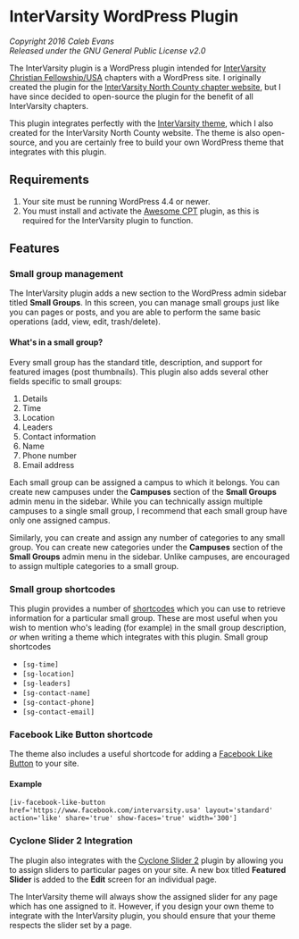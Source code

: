 # InterVarsity WordPress Plugin

*Copyright 2016 Caleb Evans*  
*Released under the GNU General Public License v2.0*

The InterVarsity plugin is a WordPress plugin intended for [InterVarsity Christian Fellowship/USA](http://intervarsity.org/) chapters with a WordPress site. I originally created the plugin for the [InterVarsity North County chapter website](http://ivnorthcounty.org/), but I have since decided to open-source the plugin for the benefit of all InterVarsity chapters.

This plugin integrates perfectly with the [InterVarsity theme](https://github.com/caleb531/intervarsity-theme), which I also created for the InterVarsity North County website. The theme is also open-source, and you are certainly free to build your own WordPress theme that integrates with this plugin.

## Requirements

1. Your site must be running WordPress 4.4 or newer.
2. You must install and activate the [Awesome CPT](https://github.com/caleb531/awesome-cpt) plugin, as this is required for the InterVarsity plugin to function.

## Features

### Small group management

The InterVarsity plugin adds a new section to the WordPress admin sidebar titled **Small Groups**. In this screen, you can manage small groups just like you can pages or posts, and you are able to perform the same basic operations (add, view, edit, trash/delete).

#### What's in a small group?

Every small group has the standard title, description, and support for featured images (post thumbnails). This plugin also adds several other fields specific to small groups:

1. Details
  1. Time
  2. Location
  3. Leaders
2. Contact information
  1. Name
  2. Phone number
  3. Email address

Each small group can be assigned a campus to which it belongs. You can create new campuses under the **Campuses** section of the **Small Groups** admin menu in the sidebar. While you can technically assign multiple campuses to a single small group, I recommend that each small group have only one assigned campus.

Similarly, you can create and assign any number of categories to any small group. You can create new categories under the **Campuses** section of the **Small Groups** admin menu in the sidebar. Unlike campuses, are encouraged to assign multiple categories to a small group.

### Small group shortcodes

This plugin provides a number of [shortcodes](https://codex.wordpress.org/Shortcode) which you can use to retrieve information for a particular small group. These are most useful when you wish to mention who's leading (for example) in the small group description, *or* when writing a theme which integrates with this plugin. Small group shortcodes

- `[sg-time]`
- `[sg-location]`
- `[sg-leaders]`
- `[sg-contact-name]`
- `[sg-contact-phone]`
- `[sg-contact-email]`

### Facebook Like Button shortcode

The theme also includes a useful shortcode for adding a [Facebook Like Button](https://developers.facebook.com/docs/plugins/like-button) to your site.

#### Example

```
[iv-facebook-like-button href='https://www.facebook.com/intervarsity.usa' layout='standard' action='like' share='true' show-faces='true' width='300']
```

### Cyclone Slider 2 Integration

The plugin also integrates with the [Cyclone Slider 2](https://wordpress.org/plugins/cyclone-slider-2/) plugin by allowing you to assign sliders to particular pages on your site. A new box titled **Featured Slider** is added to the **Edit** screen for an individual page.

The InterVarsity theme will always show the assigned slider for any page which has one assigned to it. However, if you design your own theme to integrate with the InterVarsity plugin, you should ensure that your theme respects the slider set by a page.
